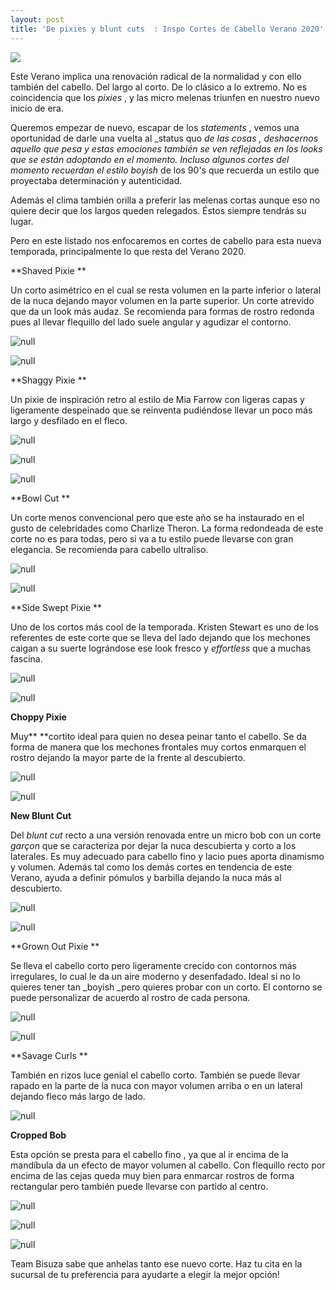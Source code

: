 ```yaml
---
layout: post
title: 'De pixies y blunt cuts  : Inspo Cortes de Cabello Verano 2020'
---
```

![](/img/uploads/pixieblunt.jpg)

Este Verano implica una renovación radical de la normalidad y con ello también del cabello. Del largo al corto. De lo clásico a lo extremo. No es coincidencia que los _pixies_ , y las micro melenas triunfen en nuestro nuevo inicio de era.

Queremos empezar de nuevo, escapar de los _statements_ , vemos una oportunidad de darle una vuelta al _status quo _de las cosas , deshacernos aquello que pesa y estas emociones también se ven reflejadas en los looks que se están adoptando en el momento. Incluso algunos cortes del momento recuerdan el estilo boyish_ de los 90's que recuerda un estilo que proyectaba determinación y autenticidad.

Además el clima también orilla a preferir las melenas cortas aunque eso no quiere decir que los largos queden relegados. Éstos siempre tendrás su lugar.

Pero en este listado nos enfocaremos en cortes de cabello para esta nueva temporada, principalmente lo que resta del Verano 2020.

**Shaved Pixie **

Un corto asimétrico en el cual se resta volumen en la parte inferior o lateral de la nuca dejando mayor volumen en la parte superior. Un corte atrevido que da un look más audaz. Se recomienda para formas de rostro redonda pues al llevar flequillo del lado suele angular y agudizar el contorno.

![null](/img/uploads/pixie.jpg)

![null](/img/uploads/shavedpixie.jpg)

**Shaggy Pixie **

Un pixie de inspiración retro al estilo de Mia Farrow con ligeras capas y ligeramente despeinado que se reinventa pudiéndose llevar un poco más largo y desfilado en el fleco.

![null](/img/uploads/eternopixie.jpg)

![null](/img/uploads/shaggy.jpg)

![null](/img/uploads/grownout1.jpg)

**Bowl Cut **

Un corte menos convencional pero que este año se ha instaurado en el gusto de celebridades como Charlize Theron. La forma redondeada de este corte no es para todas, pero si va a tu estilo puede llevarse con  gran elegancia. Se recomienda para cabello ultraliso.

![null](/img/uploads/charlize.jpg)

![null](/img/uploads/zendaya.jpg)

**Side Swept Pixie **

Uno de los cortos más cool de la temporada. Kristen Stewart es uno de los referentes de este corte que se lleva del lado dejando que los mechones caigan a su suerte lográndose ese look fresco y _effortless_ que a muchas fascina.  

![null](/img/uploads/sidesweptpixie2.jpg)

![null](/img/uploads/kristen.jpg)

**Choppy Pixie**

Muy\*\* \*\*cortito ideal para quien no desea peinar tanto el cabello. Se da forma de manera que los mechones frontales muy cortos enmarquen el rostro dejando la mayor parte de la frente al descubierto.  

![null](/img/uploads/choppypixie.jpg)

![null](/img/uploads/choppy2.jpg)

**New Blunt Cut**

Del _blunt cut_ recto a una versión renovada entre un micro bob con un corte _garçon_ que se caracteriza por dejar la nuca descubierta y corto a los laterales. Es muy adecuado para  cabello fino y lacio pues aporta dinamismo y volumen. Además tal como los demás cortes en tendencia de este Verano, ayuda a definir pómulos y barbilla dejando la nuca más al descubierto. 

![null](/img/uploads/bluntbob.jpg)

![null](/img/uploads/blunt2.jpg)

**Grown Out Pixie **

Se lleva el cabello corto pero ligeramente crecido con contornos más irregulares, lo cual le da un aire moderno y desenfadado. Ideal si no lo quieres tener tan _boyish _pero quieres probar con un corto. El contorno se puede personalizar de acuerdo al rostro de cada persona.

![null](/img/uploads/shaggypixie.jpg)

![null](/img/uploads/grownout.jpg)

**Savage Curls **

También en rizos luce genial el cabello corto. También se puede llevar rapado en la parte de la nuca con mayor volumen arriba o en un lateral dejando fleco más largo de lado. 

![null](/img/uploads/savagecurls.jpg)

**Cropped Bob**

Esta opción se presta para el cabello fino , ya que al ir encima de la mandíbula da un efecto de mayor volumen al cabello. Con flequillo recto por encima de las cejas queda muy bien para enmarcar rostros de forma rectangular pero también puede llevarse con partido al centro.

![null](/img/uploads/microbob1.jpg)

![null](/img/uploads/microbob2.jpg)

![null](/img/uploads/microbob3.jpg)

Team Bisuza sabe que anhelas tanto ese nuevo corte. Haz tu cita en la sucursal de tu preferencia para ayudarte a elegir la mejor opción!
